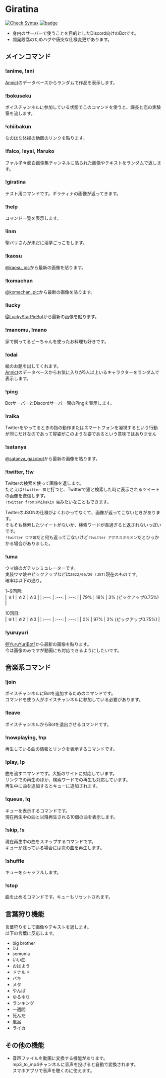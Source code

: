 # Giratina
[![Check Syntax](https://github.com/SehataKuro/Giratina/actions/workflows/check_syntax.yml/badge.svg?branch=master)](https://github.com/SehataKuro/Giratina/actions/workflows/check_syntax.yml)
[![badge](https://github.com/neko252222/GIF/blob/main/badge.svg)](https://github.com/SehataKuro/Shaymin)
- 身内のサーバーで使うことを目的としたDiscord向けのBotです。
- 開発段階のためバグや唐突な仕様変更があります。

## メインコマンド
### !anime, !ani
[Annict](https://annict.com)のデータベースからランダムで作品を表示します。
### !bokuseku
ボイスチャンネルに参加している状態でこのコマンドを使うと、課長と恋の実験室を流します。
### !chiibakun
なのはな体操の動画のリンクを貼ります。
### !falco, !syai, !faruko
ファル子☆面白画像集チャンネルに貼られた画像やテキストをランダムで返します。
### !giratina
テスト用コマンドです。ギラティナの画像が返ってきます。
### !help
コマンド一覧を表示します。
### !inm
聖バリさんが未だに淫夢ごっこをします。
### !kaosu
[@kaosu_pic](https://twitter.com/kaosu_pic)から最新の画像を貼ります。
### !komachan
[@komachan_pic](https://twitter.com/komachan_pic)から最新の画像を貼ります。
### !lucky
[@LuckyStarPicBot](https://twitter.com/LuckyStarPicBot)から最新の画像を貼ります。
### !manomu, !mano
家で飼ってるピーちゃんを使ったお料理も好きです。
### !odai
絵のお題を出してくれます。  
[Annict](https://annict.com)のデータベースからお気に入りが5人以上いるキャラクターをランダムで表示します。
### !ping
BotサーバーとDiscordサーバー間のPingを表示します。
### !raika
Twitterをやってるときの指の動作またはスマートフォンを凝視するという行動が同じだけなのであって容姿がこのような姿であるという意味ではありません
### !satanya
[@satanya_gazobot](https://twitter.com/satanya_gazobot)から最新の画像を貼ります。
### !twitter, !tw
Twitterの検索を使って画像を返します。  
たとえば`!twitter 猫`と打つと、Twitterで猫と検索した時に表示されるツイートの画像を送信します。  
`!twitter from:@hikakin 猫`みたいなこともできます。

TwitterのJSONの仕様がよくわかってなくて、画像が返ってこないときがあります。  
そもそも検索したツイートがないか、検索ワードが長過ぎると返されないっぽいです。  
`!twitter ウマ娘`だと何も返ってこないけど`!twitter アグネスタキオン`だとひっかかる場合がありました。
### !uma
ウマ娘のガチャシミュレーターです。  
実装ウマ娘やピックアップなどは`2022/06/20 (JST)`現在のものです。  
確率は以下の通り。  

1~9回目:  
| ☆1 | ☆2 | ☆3 |
| :---: | :---: | :---: |
| 79% | 18% | 3% (ピックアップ0.75%) |

10回目:  
| ☆1 | ☆2 | ☆3 |
| :---: | :---: | :---: |
| 0% | 97% | 3% (ピックアップ0.75%) |
### !yuruyuri
[@YuruYuriBot1](https://twitter.com/YuruYuriBot1)から最新の画像を貼ります。  
今は画像のみですが動画にも対応できるようにしたいです。

## 音楽系コマンド
### !join
ボイスチャンネルにBotを追加するためのコマンドです。  
コマンドを使う人がボイスチャンネルに参加している必要があります。
### !leave
ボイスチャンネルからBotを退出させるコマンドです。
### !nowplaying, !np
再生している曲の情報とリンクを表示するコマンドです。
### !play, !p
曲を流すコマンドです。大抵のサイトに対応しています。  
リンクでの再生のほか、検索ワードでの再生も対応しています。  
再生中に曲を追加するとキューに追加されます。
### !queue, !q
キューを表示するコマンドです。  
現在再生中の曲と以降再生される10個の曲を表示します。
### !skip, !s
現在再生中の曲をスキップするコマンドです。  
キューが残っている場合には次の曲を再生します。
### !shuffle
キューをシャッフルします。
### !stop
曲を止めるコマンドです。キューもリセットされます。

## 言葉狩り機能
言葉狩りをして画像やテキストを返します。   
以下の言葉に反応します。
- big brother
- DJ
- somunia
- いい曲
- おはよう
- ドナルド
- バキ
- メタ
- やんぱ
- ゆるゆり
- ランキング
- 一週間
- 死んだ
- 風呂
- ライカ

## その他の機能
- 音声ファイルを動画に変換する機能があります。  
mp3_to_mp4チャンネルに音声を投げると自動で変換されます。  
スマホアプリで音声を聴くのに使えます。
